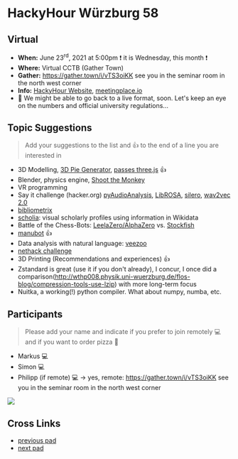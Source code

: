 # HackyHour Würzburg 58

## Virtual
 - **When:** June 23<sup>rd</sup>, 2021 at 5:00pm :exclamation: it is Wednesday, this month :exclamation:
 - **Where:**  Virtual CCTB (Gather Town) <!--or [real CCTB](https://www.google.de/maps/place/Zentrum+f%C3%BCr+Computergest%C3%BCtzte+und+Theoretische+Biologie+(CCTB),+Universit%C3%A4t+W%C3%BCrzburg/@49.7850748,9.9720102,18z/data=!3m1!4b1!4m5!3m4!1s0x47a28fc802e5e8d9:0x6b62d2cbd2e6f094!8m2!3d49.7849749!4d9.9729537) -->
 - **Gather:** https://gather.town/i/vTS3oiKK see you in the seminar room in the north west corner
 - **Info:** [HackyHour Website](http://hackyhour.github.io/Wuerzburg/), [meetingplace.io](https://meetingplace.io/hackyhour-wue)
 - :vertical_traffic_light: We might be able to go back to a live format, soon. Let's keep an eye on the numbers and official university regulations... 

## Topic Suggestions
> Add your suggestions to the list and :+1: to the end of a line you are interested in
 - 3D Modelling, [3D Pie Generator](https://3dpie.peterbeshai.com/), [passes three.js](https://observablehq.com/@karimdouieb/all-the-passes) :+1:
 - Blender, physics engine, [Shoot the Monkey](https://www.youtube.com/watch?v=0jGZnMf3rPo) 
 - VR programming
 - Say it challenge (hacker.org) [pyAudioAnalysis](https://github.com/tyiannak/pyAudioAnalysis), [LibROSA](https://librosa.github.io/librosa/), [silero](https://pytorch.org/hub/snakers4_silero-models_stt/), [wav2vec 2.0](https://ai.facebook.com/blog/wav2vec-20-learning-the-structure-of-speech-from-raw-audio)
 - [bibliometrix](https://github.com/massimoaria/bibliometrix)
 - [scholia](https://scholia.toolforge.org/): visual scholarly profiles using information in Wikidata
 - Battle of the Chess-Bots: [LeelaZero/AlphaZero](https://github.com/LeelaChessZero/lc0) vs. [Stockfish](https://stockfishchess.org/)
 - [manubot](https://manubot.org/) :+1:
 - Data analysis with natural language: [veezoo](https://www.veezoo.com/)
 - [nethack challenge](https://ai.facebook.com/blog/launching-the-nethack-challenge-at-neurips-2021/)
 - 3D Printing (Recommendations and experiences) :+1:
 - Zstandard is great (use it if you don't already), I concur, I once did a comparison(http://wthp008.physik.uni-wuerzburg.de/flos-blog/compression-tools-use-lzip) with more long-term focus
 - Nuitka, a working(!) python compiler. What about numpy, numba, etc.

## Participants
> Please add your name and indicate if you prefer to join remotely :computer: and if you want to order pizza :pizza: 
 - Markus :computer:
 - Simon :computer:
 - Philipp (if remote) :computer: &rarr; yes, remote: https://gather.town/i/vTS3oiKK see you in the seminar room in the north west corner

![](https://i.imgur.com/9ZqOBLN.png)


## Cross Links
 - [previous pad](https://hackyhour.github.io/Wuerzburg/pad_archive/HackyHour_Wuerzburg_57)
 - [next pad](https://hackyhour.github.io/Wuerzburg/pad_archive/HackyHour_Wuerzburg_59)
